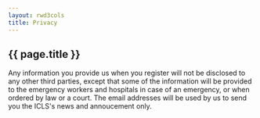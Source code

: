 ```yaml
---
layout: rwd3cols
title: Privacy
---
```

## {{ page.title }}

Any information you provide us when you register will not be disclosed to any other third parties, except that some of the information will be provided to the emergency workers and hospitals in case of an emergency, or when ordered by law or a court. The email addresses will be used by us to send you the ICLS's news and annoucement only. 